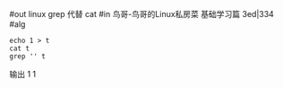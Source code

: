 #out
linux grep 代替 cat
#in
鸟哥-鸟哥的Linux私房菜 基础学习篇 3ed|334
#alg
```
echo 1 > t
cat t
grep '' t
```
输出
1
1
